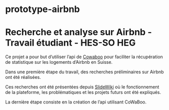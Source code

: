 # prototype-airbnb
# Recherche et analyse sur Airbnb - Travail étudiant - HES-SO HEG

Ce projet a pour but d’utiliser l’api de [Cowaboo](http://groups.cowaboo.net/2019/group07%20-%20Airbnb%20en%202019/public/api) pour faciliter la récupération de statistique sur les logements d’Airbnb en Suisse.

Dans une première étape du travail, des recherches préliminaires sur Airbnb ont été réalisées.

Ces recherches ont été présentées depuis [SlideWiki](https://slidewiki.org/deck/126763/646-21-wikinomie-airbnb) où le fonctionnement de la plateforme, les problématiques et les projets futurs ont été expliqués.

La dernière étape consiste en la création de l’api utilisant CoWaBoo.
